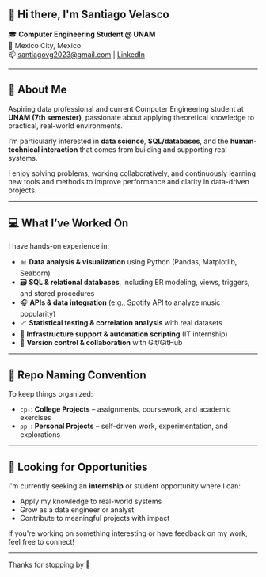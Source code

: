 ## 👋 Hi there, I'm Santiago Velasco

🎓 **Computer Engineering Student @ UNAM**  
📍 Mexico City, Mexico  
📫 santiagovg2023@gmail.com | [LinkedIn](https://linkedin.com/in/santiago-vg)  

---

## 🧠 About Me

Aspiring data professional and current Computer Engineering student at **UNAM (7th semester)**, passionate about applying theoretical knowledge to practical, real-world environments.

I’m particularly interested in **data science**, **SQL/databases**, and the **human-technical interaction** that comes from building and supporting real systems.

I enjoy solving problems, working collaboratively, and continuously learning new tools and methods to improve performance and clarity in data-driven projects.

---

## 💻 What I’ve Worked On

I have hands-on experience in:

- 📊 **Data analysis & visualization** using Python (Pandas, Matplotlib, Seaborn)
- 🗃️ **SQL & relational databases**, including ER modeling, views, triggers, and stored procedures
- 🎧 **APIs & data integration** (e.g., Spotify API to analyze music popularity)
- 📈 **Statistical testing & correlation analysis** with real datasets
- 🧰 **Infrastructure support & automation scripting** (IT internship)
- 🧪 **Version control & collaboration** with Git/GitHub

---

## 📁 Repo Naming Convention

To keep things organized:

- `cp-`: **College Projects** – assignments, coursework, and academic exercises  
- `pp-`: **Personal Projects** – self-driven work, experimentation, and explorations  

---

## 🚀 Looking for Opportunities

I'm currently seeking an **internship** or student opportunity where I can:

- Apply my knowledge to real-world systems
- Grow as a data engineer or analyst
- Contribute to meaningful projects with impact

If you're working on something interesting or have feedback on my work, feel free to connect!

---

Thanks for stopping by 🙌
